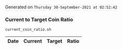 Generated on `Thursday 30-September-2021 at 02:52:42`

### Current to Target Coin Ratio
`current_coin_ratio.sh`

Date|Current|Target|Ratio
---|---|---|---
